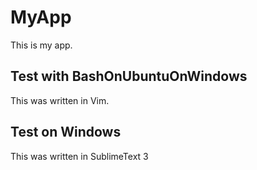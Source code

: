# MyApp
This is my app.

## Test with BashOnUbuntuOnWindows
This was written in Vim.

## Test on Windows
This was written in SublimeText 3
